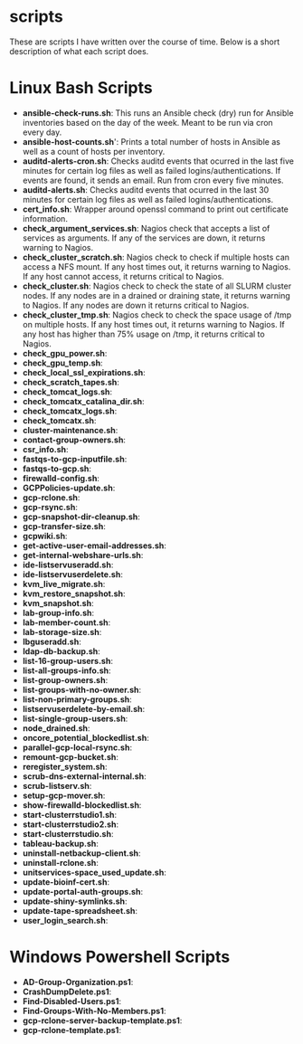 # scripts
These are scripts I have written over the course of time. Below is a short description of what each script does.

# Linux Bash Scripts

* **ansible-check-runs.sh**: This runs an Ansible check (dry) run for Ansible inventories based on the day of the week. Meant to be run via cron every day.
* **ansible-host-counts.sh**': Prints a total number of hosts in Ansible as well as a count of hosts per inventory.
* **auditd-alerts-cron.sh**: Checks auditd events that ocurred in the last five minutes for certain log files as well as failed logins/authentications. If events are found, it sends an email. Run from cron every five minutes.
* **auditd-alerts.sh**: Checks auditd events that ocurred in the last 30 minutes for certain log files as well as failed logins/authentications.
* **cert_info.sh**: Wrapper around openssl command to print out certificate information.
* **check_argument_services.sh**: Nagios check that accepts a list of services as arguments. If any of the services are down, it returns warning to Nagios.
* **check_cluster_scratch.sh**: Nagios check to check if multiple hosts can access a NFS mount. If any host times out, it returns warning to Nagios. If any host cannot access, it returns critical to Nagios.
* **check_cluster.sh**: Nagios check to check the state of all SLURM cluster nodes. If any nodes are in a drained or draining state, it returns warning to Nagios. If any nodes are down it returns critical to Nagios.
* **check_cluster_tmp.sh**: Nagios check to check the space usage of /tmp on multiple hosts. If any host times out, it returns warning to Nagios. If any host has higher than 75% usage on /tmp, it returns critical to Nagios.
* **check_gpu_power.sh**:
* **check_gpu_temp.sh**:
* **check_local_ssl_expirations.sh**:
* **check_scratch_tapes.sh**:
* **check_tomcat_logs.sh**:
* **check_tomcatx_catalina_dir.sh**:
* **check_tomcatx_logs.sh**:
* **check_tomcatx.sh**:
* **cluster-maintenance.sh**:
* **contact-group-owners.sh**:
* **csr_info.sh**:
* **fastqs-to-gcp-inputfile.sh**:
* **fastqs-to-gcp.sh**:
* **firewalld-config.sh**:
* **GCPPolicies-update.sh**:
* **gcp-rclone.sh**:
* **gcp-rsync.sh**:
* **gcp-snapshot-dir-cleanup.sh**:
* **gcp-transfer-size.sh**:
* **gcpwiki.sh**:
* **get-active-user-email-addresses.sh**:
* **get-internal-webshare-urls.sh**:
* **ide-listservuseradd.sh**:
* **ide-listservuserdelete.sh**:
* **kvm_live_migrate.sh**:
* **kvm_restore_snapshot.sh**:
* **kvm_snapshot.sh**:
* **lab-group-info.sh**:
* **lab-member-count.sh**:
* **lab-storage-size.sh**:
* **lbguseradd.sh**:
* **ldap-db-backup.sh**:
* **list-16-group-users.sh**:
* **list-all-groups-info.sh**:
* **list-group-owners.sh**:
* **list-groups-with-no-owner.sh**:
* **list-non-primary-groups.sh**:
* **listservuserdelete-by-email.sh**:
* **list-single-group-users.sh**:
* **node_drained.sh**:
* **oncore_potential_blockedlist.sh**:
* **parallel-gcp-local-rsync.sh**:
* **remount-gcp-bucket.sh**:
* **reregister_system.sh**:
* **scrub-dns-external-internal.sh**:
* **scrub-listserv.sh**:
* **setup-gcp-mover.sh**:
* **show-firewalld-blockedlist.sh**:
* **start-clusterrstudio1.sh**:
* **start-clusterrstudio2.sh**:
* **start-clusterrstudio.sh**:
* **tableau-backup.sh**:
* **uninstall-netbackup-client.sh**:
* **uninstall-rclone.sh**:
* **unitservices-space_used_update.sh**:
* **update-bioinf-cert.sh**:
* **update-portal-auth-groups.sh**:
* **update-shiny-symlinks.sh**:
* **update-tape-spreadsheet.sh**:
* **user_login_search.sh**:

# Windows Powershell Scripts
* **AD-Group-Organization.ps1**:
* **CrashDumpDelete.ps1**:
* **Find-Disabled-Users.ps1**:
* **Find-Groups-With-No-Members.ps1**:
* **gcp-rclone-server-backup-template.ps1**:
* **gcp-rclone-template.ps1**:

